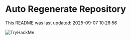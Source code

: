 # Auto Regenerate Repository

This README was last updated: 2025-09-07 10:26:56

 ![TryHackMe](https://tryhackme.com/badge/533634)